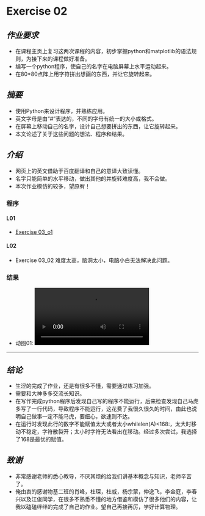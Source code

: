 # **Exercise 02**
## *作业要求*
- 在课程主页上复习这两次课程的内容，初步掌握python和matplotlib的语法规则，为接下来的课程做好准备。
- 编写一个python程序，使自己的名字在电脑屏幕上水平运动起来。
- 在80*80点阵上用字符拼出想画的东西，并让它旋转起来。



## *摘要*
 - 使用Python来设计程序，并熟练应用。
 - 英文字母是由“#”表达的，不同的字母有统一的大小或格式。  
 - 在屏幕上移动自己的名字，设计自己想要拼出的东西，让它旋转起来。  
 -  本文论述了关于这些问题的想法、程序和结果。

## *介绍*
 - 网页上的英文借助于百度翻译和自己的意译大致读懂。
 - 名字只能简单的水平移动，做出其他的并旋转难度高，我不会做。
 - 本次作业模仿的较多，望原宥！

### 程序
#### L01
 - [Exercise 03_o1](https://github.com/cat316874/computationalphysics_N2015335550054/blob/master/Exercise%2003%20L01.py)

#### L02
 - Exercise 03_02 难度太高，脑洞太小，电脑小白无法解决此问题。


### 结果
 - 动图01:
 ![Exercise 03 01](https://github.com/cat316874/computationalphysics_N2015335550054/blob/master/Exercise%2003%20L01.wmv)
 


---

## *结论*
 - 生涩的完成了作业，还是有很多不懂，需要通过练习加强。
 - 需要和大神多多交流长知识。
 - 在写作完成python程序后发现自己写的程序不能运行，后来检查发现自己马虎多写了一行代码，导致程序不能运行，这花费了我很久很久的时间，由此也说明自己做事一定不能马虎，要细心，欲速则不达。
 - 在运行时发现此行的数字不能赋值太大或者太小whilelen(A)<168:，太大时移动不稳定，字符散裂开；太小时字符无法看出在移动。经过多次尝试，我选择了168是最优的赋值。


## *致谢*
  - 非常感谢老师的悉心教导，不厌其烦的给我们讲基本概念与知识，老师辛苦了。
  - 俺由衷的感谢物基二班的肖峰，杜琛，杜威，杨宗蒙，仲逸飞，李金庭，李春兴以及江俊同学，在很多不熟悉不懂的地方借鉴和模仿了很多他们的内容，让我以磕磕绊绊的完成了自己的作业。望自己再接再厉，学好计算物理。

